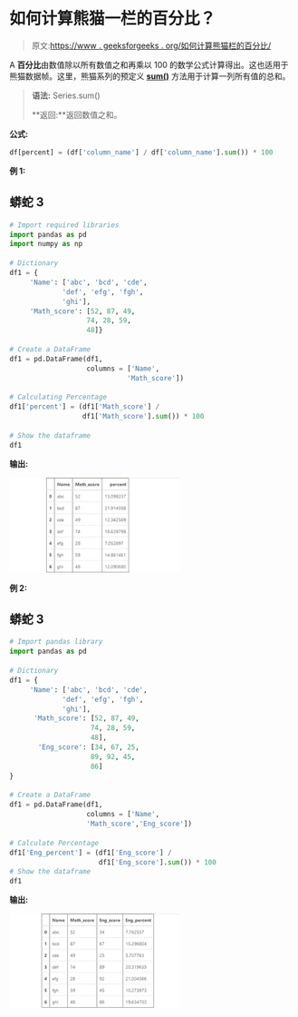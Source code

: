 # 如何计算熊猫一栏的百分比？

> 原文:[https://www . geeksforgeeks . org/如何计算熊猫栏的百分比/](https://www.geeksforgeeks.org/how-to-calculate-the-percentage-of-a-column-in-pandas/)

A **百分比**由数值除以所有数值之和再乘以 100 的数学公式计算得出。这也适用于熊猫数据帧。这里，熊猫系列的预定义 [**sum()**](https://www.geeksforgeeks.org/python-pandas-series-sum/) 方法用于计算一列所有值的总和。

> **语法:** Series.sum()
> 
> **返回:**返回数值之和。

**公式:**

```py
df[percent] = (df['column_name'] / df['column_name'].sum()) * 100

```

**例 1:**

## 蟒蛇 3

```py
# Import required libraries
import pandas as pd
import numpy as np

# Dictionary
df1 = {
     'Name': ['abc', 'bcd', 'cde',
             'def', 'efg', 'fgh',
             'ghi'],
     'Math_score': [52, 87, 49,
                   74, 28, 59,
                   48]}

# Create a DataFrame
df1 = pd.DataFrame(df1, 
                   columns = ['Name',
                             'Math_score'])

# Calculating Percentage
df1['percent'] = (df1['Math_score'] / 
                  df1['Math_score'].sum()) * 100

# Show the dataframe
df1
```

**输出:**

![Dataframe with percentage](img/248eaebcba82bc64de363aa5161cfcc2.png)

**例 2:**

## 蟒蛇 3

```py
# Import pandas library
import pandas as pd

# Dictionary
df1 = {
     'Name': ['abc', 'bcd', 'cde',
             'def', 'efg', 'fgh',
             'ghi'],
      'Math_score': [52, 87, 49,
                    74, 28, 59,
                    48],
       'Eng_score': [34, 67, 25, 
                    89, 92, 45,
                    86]
}

# Create a DataFrame
df1 = pd.DataFrame(df1, 
                   columns = ['Name',
                   'Math_score','Eng_score'])

# Calculate Percentage
df1['Eng_percent'] = (df1['Eng_score'] / 
                      df1['Eng_score'].sum()) * 100
# Show the dataframe
df1
```

**输出:**

![Dataframe with percentage-2](img/ca451a2e0e2dc9c1be5434fe030d584e.png)